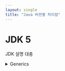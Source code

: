 ```yaml
---
layout: single
title: "Java 버젼별 차이점"
---
```



# JDK 5
JDK 설명 대충
<details>
<summary>Generics</summary>
<div markdown="1">
대충 제너릭 설명이란뜻

</div>
</details>
